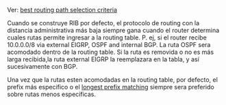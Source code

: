 Ver: [best routing path selection criteria](best%20routing%20path%20selection%20criteria.md) 

Cuando se construye RIB por defecto, el protocolo de routing con la distancia administrativa más baja siempre gana cuando el router determina cuales rutas permite ingresar a la routing table.
P. ej, si el router recibe 10.0.0.0/8 via external EIGRP, OSPF and internal BGP. La ruta OSPF sera acomodado dentro de la routing table. Si la ruta es removida o no es más larga recibida,la ruta external EIGRP la reemplazara en la tabla, y así sucesivamente con BGP.

Una vez que la rutas esten acomodadas en la routing table, por defecto, el prefix más especifico o el [longest prefix matching](longest%20prefix%20matching.md) siempre sera preferido sobre rutas menos especificas.